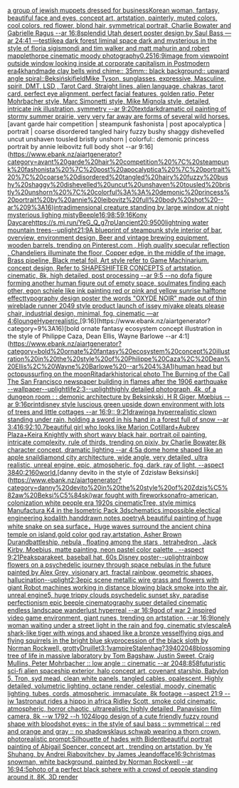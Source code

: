 [a group of jewish muppets dressed for business](https://www.ebank.nz/aiartgenerator?category=a%20group%20of%20jewish%20muppets%20dressed%20for%20business)[Korean woman, fantasy, beautiful face and eyes, concept art, artstation, painterly, muted colors, cool colors, red flower, blond hair, symmetrical portrait, Charlie Bowater and Gabrielle Ragus --ar 16:8](https://www.ebank.nz/aiartgenerator?category=Korean%20woman%2C%20fantasy%2C%20beautiful%20face%20and%20eyes%2C%20concept%20art%2C%20artstation%2C%20painterly%2C%20muted%20colors%2C%20cool%20colors%2C%20red%20flower%2C%20blond%20hair%2C%20symmetrical%20portrait%2C%20Charlie%20Bowater%20and%20Gabrielle%20Ragus%20--ar%2016%3A8)[splendid Utah desert poster design by Saul Bass —ar 24:41 —test](https://www.ebank.nz/aiartgenerator?category=splendid%20Utah%20desert%20poster%20design%20by%20Saul%20Bass%20%E2%80%94ar%2024%3A41%20%E2%80%94test)[like](https://www.ebank.nz/aiartgenerator?category=like)[a dark forest liminal space dark and mysterious in the style of floria sigismondi and tim walker and matt mahurin and robert mapplethorpe cinematic moody photography](https://www.ebank.nz/aiartgenerator?category=a%20dark%20forest%20liminal%20space%20dark%20and%20mysterious%20in%20the%20style%20of%20floria%20sigismondi%20and%20tim%20walker%20and%20matt%20mahurin%20and%20robert%20mapplethorpe%20cinematic%20moody%20photography)[0.25](https://www.ebank.nz/aiartgenerator?category=0.25)[16:9](https://www.ebank.nz/aiartgenerator?category=16%3A9)[image from viewpoint outside window looking inside at corporate capitalism in Postmodern era](https://www.ebank.nz/aiartgenerator?category=image%20from%20viewpoint%20outside%20window%20looking%20inside%20at%20corporate%20capitalism%20in%20Postmodern%20era)[4k](https://www.ebank.nz/aiartgenerator?category=4k)[handmade clay bells wind chime:: 35mm:: black background:: upward angle spiral::](https://www.ebank.nz/aiartgenerator?category=handmade%20clay%20bells%20wind%20chime%3A%3A%2035mm%3A%3A%20black%20background%3A%3A%20upward%20angle%20spiral%3A%3A)[Beksiński](https://www.ebank.nz/aiartgenerator?category=Beksi%C5%84ski)[field](https://www.ebank.nz/aiartgenerator?category=field)[Mike Tyson, sunglasses, expressive, Masculine, spirit, DMT, LSD , Tarot Card, Straight lines, alien language, chakras, tarot card, perfect eye alignment, perfect facial features, golden ratio, Peter Mohrbacher style, Marc Simonetti style, Mike Mignola style, detailed, intricate ink illustration, symmetry --ar 9:20](https://www.ebank.nz/aiartgenerator?category=Mike%20Tyson%2C%20sunglasses%2C%20expressive%2C%20Masculine%2C%20spirit%2C%20DMT%2C%20LSD%20%2C%20Tarot%20Card%2C%20Straight%20lines%2C%20alien%20language%2C%20chakras%2C%20tarot%20card%2C%20perfect%20eye%20alignment%2C%20perfect%20facial%20features%2C%20golden%20ratio%2C%20Peter%20Mohrbacher%20style%2C%20Marc%20Simonetti%20style%2C%20Mike%20Mignola%20style%2C%20detailed%2C%20intricate%20ink%20illustration%2C%20symmetry%20--ar%209%3A20)[text](https://www.ebank.nz/aiartgenerator?category=text)[dark](https://www.ebank.nz/aiartgenerator?category=dark)[dramatic oil painting of stormy summer prairie, very very far away are forms of several wild horses.](https://www.ebank.nz/aiartgenerator?category=dramatic%20oil%20painting%20of%20stormy%20summer%20prairie%2C%20very%20very%20far%20away%20are%20forms%20of%20several%20wild%20horses.)[avant garde hair competition | steampunk fashonista | post apocalyptica | portrait | coarse disordered tangled hairy fuzzy bushy shaggy dishevelled uncut unshaven tousled bristly unshorn | colorful:: demonic princess portrait by annie leibovitz full body shot --ar 9:16](https://www.ebank.nz/aiartgenerator?category=avant%20garde%20hair%20competition%20%7C%20steampunk%20fashonista%20%7C%20post%20apocalyptica%20%7C%20portrait%20%7C%20coarse%20disordered%20tangled%20hairy%20fuzzy%20bushy%20shaggy%20dishevelled%20uncut%20unshaven%20tousled%20bristly%20unshorn%20%7C%20colorful%3A%3A%20demonic%20princess%20portrait%20by%20annie%20leibovitz%20full%20body%20shot%20--ar%209%3A16)[intradimensional creature standing by large window at night mysterious lighing misty](https://www.ebank.nz/aiartgenerator?category=intradimensional%20creature%20standing%20by%20large%20window%20at%20night%20mysterious%20lighing%20misty)[Beeple](https://www.ebank.nz/aiartgenerator?category=Beeple)[16:9](https://www.ebank.nz/aiartgenerator?category=16%3A9)[8:5](https://www.ebank.nz/aiartgenerator?category=8%3A5)[9:16](https://www.ebank.nz/aiartgenerator?category=9%3A16)[Kony Daycare](https://www.ebank.nz/aiartgenerator?category=Kony%20Daycare)[<https://s.mj.run/YeG_Q_g7rpU>](https://www.ebank.nz/aiartgenerator?category=%3Chttps%3A//s.mj.run/YeG_Q_g7rpU%3E)[ancient](https://www.ebank.nz/aiartgenerator?category=ancient)[20:9](https://www.ebank.nz/aiartgenerator?category=20%3A9)[500](https://www.ebank.nz/aiartgenerator?category=500)[lightning water mountain trees](https://www.ebank.nz/aiartgenerator?category=lightning%20water%20mountain%20trees)[--uplight](https://www.ebank.nz/aiartgenerator?category=--uplight)[21:9](https://www.ebank.nz/aiartgenerator?category=21%3A9)[A blueprint of steampunk style interior of bar,  overview, environment  design,  Beer and vintage brewing equipment, wooden barrels,  trending on Pinterest.com  , High quality specular reflection ,  Chandeliers illuminate the floor, Copper  edge, in the middle of the image, Brass pipeline,  Black metal foil,  Art style refer to Game Machinarium.  concept design, Refer to SHAPESHIFTER CONCEPTS  of artstation, cinematic,  8k, high detailed,  post processing    --ar 9:5   --no dof](https://www.ebank.nz/aiartgenerator?category=A%20blueprint%20of%20steampunk%20style%20interior%20of%20bar%2C%20%20overview%2C%20environment%20%20design%2C%20%20Beer%20and%20vintage%20brewing%20equipment%2C%20wooden%20barrels%2C%20%20trending%20on%20Pinterest.com%20%20%2C%20High%20quality%20specular%20reflection%20%2C%20%20Chandeliers%20illuminate%20the%20floor%2C%20Copper%20%20edge%2C%20in%20the%20middle%20of%20the%20image%2C%20Brass%20pipeline%2C%20%20Black%20metal%20foil%2C%20%20Art%20style%20refer%20to%20Game%20Machinarium.%20%20concept%20design%2C%20Refer%20to%20SHAPESHIFTER%20CONCEPTS%20%20of%20artstation%2C%20cinematic%2C%20%208k%2C%20high%20detailed%2C%20%20post%20processing%20%20%20%20--ar%209%3A5%20%20%20--no%20dof)[a figure forming another human figure out of empty space, soulmates finding each other, egon schiele like ink painting red or pink and yellow sunrise halftone effect](https://www.ebank.nz/aiartgenerator?category=a%20figure%20forming%20another%20human%20figure%20out%20of%20empty%20space%2C%20soulmates%20finding%20each%20other%2C%20egon%20schiele%20like%20ink%20painting%20red%20or%20pink%20and%20yellow%20sunrise%20halftone%20effect)[typography design poster the words "OXYDE NOIR" made out of thin wire](https://www.ebank.nz/aiartgenerator?category=typography%20design%20poster%20the%20words%20%22OXYDE%20NOIR%22%20made%20out%20of%20thin%20wire)[blade runner 2049 style product launch of issey miyake pleats please chair, industrial design, minimal, fog, cinematic —ar 4:6](https://www.ebank.nz/aiartgenerator?category=blade%20runner%202049%20style%20product%20launch%20of%20issey%20miyake%20pleats%20please%20chair%2C%20industrial%20design%2C%20minimal%2C%20fog%2C%20cinematic%20%E2%80%94ar%204%3A6)[lounge](https://www.ebank.nz/aiartgenerator?category=lounge)[Hyperrealistic.](https://www.ebank.nz/aiartgenerator?category=Hyperrealistic.)[9:16](https://www.ebank.nz/aiartgenerator?category=9%3A16)[bold ornate fantasy ecosystem concept illustration in the style of Philippe Caza, Dean Ellis, Wayne Barlowe --ar 4:1](https://www.ebank.nz/aiartgenerator?category=bold%20ornate%20fantasy%20ecosystem%20concept%20illustration%20in%20the%20style%20of%20Philippe%20Caza%2C%20Dean%20Ellis%2C%20Wayne%20Barlowe%20--ar%204%3A1)[human head but octopus](https://www.ebank.nz/aiartgenerator?category=human%20head%20but%20octopus)[surfing on the moon](https://www.ebank.nz/aiartgenerator?category=surfing%20on%20the%20moon)[Rita](https://www.ebank.nz/aiartgenerator?category=Rita)[dark](https://www.ebank.nz/aiartgenerator?category=dark)[historical photo The Burning of the Call The San Francisco newspaper building in flames after the 1906 earthquake --wallpaper](https://www.ebank.nz/aiartgenerator?category=historical%20photo%20The%20Burning%20of%20the%20Call%20The%20San%20Francisco%20newspaper%20building%20in%20flames%20after%20the%201906%20earthquake%20--wallpaper)[--uplight](https://www.ebank.nz/aiartgenerator?category=--uplight)[life](https://www.ebank.nz/aiartgenerator?category=life)[2:3](https://www.ebank.nz/aiartgenerator?category=2%3A3)[--uplight](https://www.ebank.nz/aiartgenerator?category=--uplight)[highly detailed photograph, 4k, of a dungeon room : : demonic architecture by Beksinkski, H R Giger, Mœbius --ar 9:16](https://www.ebank.nz/aiartgenerator?category=highly%20detailed%20photograph%2C%204k%2C%20of%20a%20dungeon%20room%20%3A%20%3A%20demonic%20architecture%20by%20Beksinkski%2C%20H%20R%20Giger%2C%20M%C5%93bius%20--ar%209%3A16)[print](https://www.ebank.nz/aiartgenerator?category=print)[disney style luscious green upside down environment with lots of trees and little cottages --ar 16:9](https://www.ebank.nz/aiartgenerator?category=disney%20style%20luscious%20green%20upside%20down%20environment%20with%20lots%20of%20trees%20and%20little%20cottages%20--ar%2016%3A9)[:: 9:21](https://www.ebank.nz/aiartgenerator?category=%3A%3A%209%3A21)[drawing](https://www.ebank.nz/aiartgenerator?category=drawing)[a hyperrealistic clown standing under rain, holding a sword in his hand in a forest full of snow --ar 3:4](https://www.ebank.nz/aiartgenerator?category=a%20hyperrealistic%20clown%20standing%20under%20rain%2C%20holding%20a%20sword%20in%20his%20hand%20in%20a%20forest%20full%20of%20snow%20--ar%203%3A4)[16:9](https://www.ebank.nz/aiartgenerator?category=16%3A9)[2:1](https://www.ebank.nz/aiartgenerator?category=2%3A1)[0.7](https://www.ebank.nz/aiartgenerator?category=0.7)[beautiful girl who looks like Marion Cotillard+Aubrey Plaza+Keira Knightly with short wavy black hair, portrait,oil painting, intricate complexity, rule of thirds, trending on pixiv, by Charlie Bowater,8k character concept, dramatic lighting --ar 4:5](https://www.ebank.nz/aiartgenerator?category=beautiful%20girl%20who%20looks%20like%20Marion%20Cotillard%2BAubrey%20Plaza%2BKeira%20Knightly%20with%20short%20wavy%20black%20hair%2C%20portrait%2Coil%20painting%2C%20intricate%20complexity%2C%20rule%20of%20thirds%2C%20trending%20on%20pixiv%2C%20by%20Charlie%20Bowater%2C8k%20character%20concept%2C%20dramatic%20lighting%20--ar%204%3A5)[a dome home shaped like an apple snail](https://www.ebank.nz/aiartgenerator?category=a%20dome%20home%20shaped%20like%20an%20apple%20snail)[diamond city architecture, wide angle, very detailed, ultra realistic, unreal engine, epic, atmospheric, fog, dark, ray of light, --aspect 3840:2160](https://www.ebank.nz/aiartgenerator?category=diamond%20city%20architecture%2C%20wide%20angle%2C%20very%20detailed%2C%20ultra%20realistic%2C%20unreal%20engine%2C%20epic%2C%20atmospheric%2C%20fog%2C%20dark%2C%20ray%20of%20light%2C%20--aspect%203840%3A2160)[world.](https://www.ebank.nz/aiartgenerator?category=world.)[danny devito in the style of Zdzisław Beksiński](https://www.ebank.nz/aiartgenerator?category=danny%20devito%20in%20the%20style%20of%20Zdzis%C5%82aw%20Beksi%C5%84ski)[war fought with fireworks](https://www.ebank.nz/aiartgenerator?category=war%20fought%20with%20fireworks)[on](https://www.ebank.nz/aiartgenerator?category=on)[afro-american, colonization white people era 1920s cinematic](https://www.ebank.nz/aiartgenerator?category=afro-american%2C%20colonization%20white%20people%20era%201920s%20cinematic)[Tree, style mimics Manufactura K4  in the  Isometric Pack 3d](https://www.ebank.nz/aiartgenerator?category=Tree%2C%20style%20mimics%20Manufactura%20K4%20%20in%20the%20%20Isometric%20Pack%203d)[schematics,impossible,electical engineering,kodalith,handdrawn notes,poetry](https://www.ebank.nz/aiartgenerator?category=schematics%2Cimpossible%2Celectical%20engineering%2Ckodalith%2Chanddrawn%20notes%2Cpoetry)[A beautiful painting of huge white snake on sea surface，Huge waves surround the ancient china temple on island,gold color god ray,artstation, Asher Brown Durand](https://www.ebank.nz/aiartgenerator?category=A%20beautiful%20painting%20of%20huge%20white%20snake%20on%20sea%20surface%EF%BC%8CHuge%20waves%20surround%20the%20ancient%20china%20temple%20on%20island%2Cgold%20color%20god%20ray%2Cartstation%2C%20Asher%20Brown%20Durand)[battleship, nebula , floating among the stars , tetrahedron , Jack Kirby, Moebius, matte painting, neon pastel color palette .  --aspect 9:21](https://www.ebank.nz/aiartgenerator?category=battleship%2C%20nebula%20%2C%20floating%20among%20the%20stars%20%2C%20tetrahedron%20%2C%20Jack%20Kirby%2C%20Moebius%2C%20matte%20painting%2C%20neon%20pastel%20color%20palette%20.%20%20--aspect%209%3A21)[Peaks](https://www.ebank.nz/aiartgenerator?category=Peaks)[parakeet, baseball hat, 60s Disney poster](https://www.ebank.nz/aiartgenerator?category=parakeet%2C%20baseball%20hat%2C%2060s%20Disney%20poster)[--uplight](https://www.ebank.nz/aiartgenerator?category=--uplight)[rainbow flowers on a psychedelic journey through space nebulas in the future painted by Alex Grey, visionary art, fractal rainbow, geometric shapes, hallucination](https://www.ebank.nz/aiartgenerator?category=rainbow%20flowers%20on%20a%20psychedelic%20journey%20through%20space%20nebulas%20in%20the%20future%20painted%20by%20Alex%20Grey%2C%20visionary%20art%2C%20fractal%20rainbow%2C%20geometric%20shapes%2C%20hallucination)[--uplight](https://www.ebank.nz/aiartgenerator?category=--uplight)[2:3](https://www.ebank.nz/aiartgenerator?category=2%3A3)[epic scene metallic wire grass and flowers with giant Robot machines working in distance blowing black smoke into the air, unreal engine5, huge trippy clouds psychedelic sunset sky, paradise perfectionism epic beeple cinematography super detailed cinematic endless landscape wanderlust hyperreal --ar 16:9](https://www.ebank.nz/aiartgenerator?category=epic%20scene%20metallic%20wire%20grass%20and%20flowers%20with%20giant%20Robot%20machines%20working%20in%20distance%20blowing%20black%20smoke%20into%20the%20air%2C%20unreal%20engine5%2C%20huge%20trippy%20clouds%20psychedelic%20sunset%20sky%2C%20paradise%20perfectionism%20epic%20beeple%20cinematography%20super%20detailed%20cinematic%20endless%20landscape%20wanderlust%20hyperreal%20--ar%2016%3A9)[god of war 2 inspired video game environment, giant runes, trending on artstation, --ar 16:9](https://www.ebank.nz/aiartgenerator?category=god%20of%20war%202%20inspired%20video%20game%20environment%2C%20giant%20runes%2C%20trending%20on%20artstation%2C%20--ar%2016%3A9)[lonely woman waiting under a street light in the rain and fog, cinematic style](https://www.ebank.nz/aiartgenerator?category=lonely%20woman%20waiting%20under%20a%20street%20light%20in%20the%20rain%20and%20fog%2C%20cinematic%20style)[scale](https://www.ebank.nz/aiartgenerator?category=scale)[A shark-like tiger with wings and shaped like a bronze vessel](https://www.ebank.nz/aiartgenerator?category=A%20shark-like%20tiger%20with%20wings%20and%20shaped%20like%20a%20bronze%20vessel)[flying pigs and flying squirrels in the bright blue sky](https://www.ebank.nz/aiartgenerator?category=flying%20pigs%20and%20flying%20squirrels%20in%20the%20bright%20blue%20sky)[procession of the black sloth by Norman Rockwell, grotty](https://www.ebank.nz/aiartgenerator?category=procession%20of%20the%20black%20sloth%20by%20Norman%20Rockwell%2C%20grotty)[Druillet](https://www.ebank.nz/aiartgenerator?category=Druillet)[3:1](https://www.ebank.nz/aiartgenerator?category=3%3A1)[vampire](https://www.ebank.nz/aiartgenerator?category=vampire)[Stalenhag?](https://www.ebank.nz/aiartgenerator?category=Stalenhag%3F)[3940](https://www.ebank.nz/aiartgenerator?category=3940)[2048](https://www.ebank.nz/aiartgenerator?category=2048)[blossoming tree of life in massive laboratory by Tom Bagshaw, Justin Sweet, Craig Mullins, Peter Mohrbacher :: low angle :: cinematic --ar 2048:858](https://www.ebank.nz/aiartgenerator?category=blossoming%20tree%20of%20life%20in%20massive%20laboratory%20by%20Tom%20Bagshaw%2C%20Justin%20Sweet%2C%20Craig%20Mullins%2C%20Peter%20Mohrbacher%20%3A%3A%20low%20angle%20%3A%3A%20cinematic%20--ar%202048%3A858)[futuristic sci-fi alien spaceship exterior, halo concept art, covenant starship, Babylon 5, Tron, syd mead, clean white panels, tangled cables, opalescent, Highly detailed, volumetric lighting, octane render, celestial, moody, cinematic lighting, tubes, cords, atmospheric, immaculate, 8k footage --aspect 21:9 --iw 1](https://www.ebank.nz/aiartgenerator?category=futuristic%20sci-fi%20alien%20spaceship%20exterior%2C%20halo%20concept%20art%2C%20covenant%20starship%2C%20Babylon%205%2C%20Tron%2C%20syd%20mead%2C%20clean%20white%20panels%2C%20tangled%20cables%2C%20opalescent%2C%20Highly%20detailed%2C%20volumetric%20lighting%2C%20octane%20render%2C%20celestial%2C%20moody%2C%20cinematic%20lighting%2C%20tubes%2C%20cords%2C%20atmospheric%2C%20immaculate%2C%208k%20footage%20--aspect%2021%3A9%20--iw%201)[astronaut rides a hippo in africa Ridley Scott, smoke cold cinematic, atmospheric, horror chaotic, ultrarealistic highly detailed, Panavision film camera, 8k --w 1792 --h 1024](https://www.ebank.nz/aiartgenerator?category=astronaut%20rides%20a%20hippo%20in%20africa%20Ridley%20Scott%2C%20smoke%20cold%20cinematic%2C%20atmospheric%2C%20horror%20chaotic%2C%20ultrarealistic%20highly%20detailed%2C%20Panavision%20film%20camera%2C%208k%20--w%201792%20--h%201024)[logo design of a cute friendly fuzzy round shape with bloodshot eyes:: in the style of saul bass :: symmetrical :: red and orange and gray  :: no shadows](https://www.ebank.nz/aiartgenerator?category=logo%20design%20of%20a%20cute%20friendly%20fuzzy%20round%20shape%20with%20bloodshot%20eyes%3A%3A%20in%20the%20style%20of%20saul%20bass%20%3A%3A%20symmetrical%20%3A%3A%20red%20and%20orange%20and%20gray%20%20%3A%3A%20no%20shadows)[klaus schwab wearing a thorn crown, photorealistic prompt:](https://www.ebank.nz/aiartgenerator?category=klaus%20schwab%20wearing%20a%20thorn%20crown%2C%20photorealistic%20prompt%3A)[Silhouette of hades with Bident](https://www.ebank.nz/aiartgenerator?category=Silhouette%20of%20hades%20with%20Bident)[beautiful portrait painting of Abigail Spencer, concept art , trending on artstation, by Ye Shuhang, by Andrei Riabovitchev, by James Jean](https://www.ebank.nz/aiartgenerator?category=beautiful%20portrait%20painting%20of%20Abigail%20Spencer%2C%20concept%20art%20%2C%20trending%20on%20artstation%2C%20by%20Ye%20Shuhang%2C%20by%20Andrei%20Riabovitchev%2C%20by%20James%20Jean)[dof](https://www.ebank.nz/aiartgenerator?category=dof)[face](https://www.ebank.nz/aiartgenerator?category=face)[16:9](https://www.ebank.nz/aiartgenerator?category=16%3A9)[christmas snowman, white background, painted by Norman Rockwell --ar 16:9](https://www.ebank.nz/aiartgenerator?category=christmas%20snowman%2C%20white%20background%2C%20painted%20by%20Norman%20Rockwell%20--ar%2016%3A9)[4:5](https://www.ebank.nz/aiartgenerator?category=4%3A5)[photo of a perfect black sphere with a crowd of people standing around it, 8K, 3D render](https://www.ebank.nz/aiartgenerator?category=photo%20of%20a%20perfect%20black%20sphere%20with%20a%20crowd%20of%20people%20standing%20around%20it%2C%208K%2C%203D%20render)